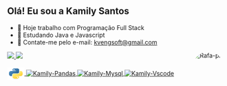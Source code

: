 ## Olá! Eu sou a Kamily Santos 

- 🤖 Hoje trabalho com Programação Full Stack
- 💾 Estudando Java e Javascript
- 📩 Contate-me pelo e-mail: kvengsoft@gmail.com

<div>
  <img align="right" alt="Rafa-pic" height="200" style="border-radius:50px;" src="https://cdn.discordapp.com/attachments/506258873817235478/1074507145065812019/download20230200190302.png">
  <a href="https://beacons.ai/kamilydev">
  <img heigth="180em" src="https://github-readme-stats.vercel.app/api?username=kamilydev&show_icons=true&theme=ocean_dark&include_all_commits=true&count_private=true"/>
  <img heigth="180em" src="https://github-readme-stats.vercel.app/api/top-langs/?username=kamilydev&layout=compact&langs_count=16&theme=ocean_dark"/>
  
</div>
  
<div style="display: inline_block"><br>
  <img align="center" alt="Kamily-Python" height="30" width="40" src="https://raw.githubusercontent.com/devicons/devicon/master/icons/python/python-original.svg"/>
  <img align="center" alt="Kamily-Pandas" height="30" width="40" src="https://cdn.jsdelivr.net/gh/devicons/devicon/icons/pandas/pandas-original-wordmark.svg"/>
  <img align="center" alt="Kamily-Mysql" height="30" width="40" src="https://cdn.jsdelivr.net/gh/devicons/devicon/icons/mysql/mysql-original-wordmark.svg"/>
  <img align="center" alt="Kamily-Vscode" height="30" width="40" src="https://cdn.jsdelivr.net/gh/devicons/devicon/icons/vscode/vscode-original-wordmark.svg"/>
</div>
